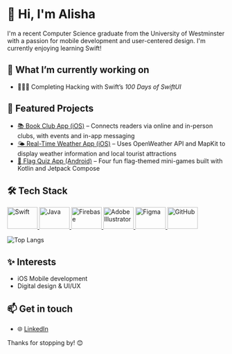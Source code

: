 # 👋 Hi, I'm Alisha

I'm a recent Computer Science graduate from the University of Westminster with a passion for mobile development and user-centered design. I'm currently enjoying learning Swift!

## 🌱 What I’m currently working on

- 👩🏻‍💻 Completing Hacking with Swift’s *100 Days of SwiftUI*

## 📂 Featured Projects
- [📚 Book Club App (iOS)](https://github.com/alishasc/book-club-organiser-ios) – Connects readers via online and in-person clubs, with events and in-app messaging
- [🌤️ Real-Time Weather App (iOS)](https://github.com/alishasc/weather-app-ios) – Uses OpenWeather API and MapKit to display weather information and local tourist attractions
- [🚩 Flag Quiz App (Android)](https://github.com/alishasc/flag-mini-games-android) – Four fun flag-themed mini-games built with Kotlin and Jetpack Compose

## 🛠️ Tech Stack

<p align="left">
  <a href="https://swift.org" target="_blank" rel="noreferrer">
    <img src="https://cdn.jsdelivr.net/gh/devicons/devicon/icons/swift/swift-original.svg" alt="Swift" width="70" height="50"/>
  </a>
  <a href="https://www.java.com" target="_blank" rel="noreferrer">
    <img src="https://cdn.jsdelivr.net/gh/devicons/devicon/icons/java/java-original.svg" alt="Java" width="70" height="50"/>
  </a>
  <a href="https://firebase.google.com/" target="_blank" rel="noreferrer">
  <img src="https://cdn.jsdelivr.net/gh/devicons/devicon/icons/firebase/firebase-plain.svg" alt="Firebase" width="70" height="50"/>
  </a>
  <a href="https://www.adobe.com/products/illustrator.html" target="_blank" rel="noreferrer">
    <img src="https://upload.wikimedia.org/wikipedia/commons/f/fb/Adobe_Illustrator_CC_icon.svg" alt="Adobe Illustrator" width="70" height="50"/>
  </a>
  <a href="https://figma.com" target="_blank" rel="noreferrer">
    <img src="https://cdn.jsdelivr.net/gh/devicons/devicon/icons/figma/figma-original.svg" alt="Figma" width="70" height="50"/>
  </a>
  <a href="https://github.com" target="_blank" rel="noreferrer">
    <img src="https://cdn.jsdelivr.net/gh/devicons/devicon/icons/github/github-original.svg" alt="GitHub" width="70" height="50"/>
  </a>
</p>

![Top Langs](https://github-readme-stats.vercel.app/api/top-langs/?username=alishasc&layout=compact&theme=blue_navy)

## ✨ Interests

- iOS Mobile development
- Digital design & UI/UX

## 📫 Get in touch

- 🌐 [LinkedIn](https://www.linkedin.com/in/alisha-carrington-711607285)

Thanks for stopping by! 😊
